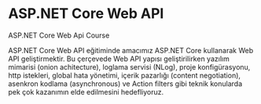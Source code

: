 # ASP.NET Core Web API 
ASP.NET Core Web Api Course

ASP.NET Core Web API eğitiminde amacımız ASP.NET Core kullanarak Web API geliştirmektir. Bu çerçevede Web API yapısı geliştirilirken yazılım mimarisi (onion achitecture), loglama servisi (NLog), proje konfigürasyonu, http istekleri, global hata yönetimi, içerik pazarlığı (content negotiation), asenkron kodlama (asynchronous) ve Action filters gibi teknik konularda pek çok kazanımın elde edilmesini hedefliyoruz. 

